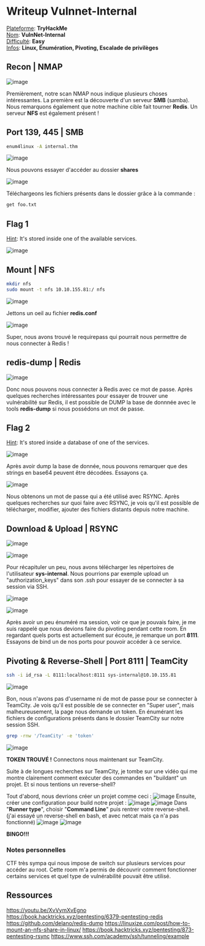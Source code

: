 # Writeup Vulnnet-Internal

<ins>Plateforme</ins>: **TryHackMe**\
<ins>Nom</ins>: **VulnNet-Internal**\
<ins>Difficulté</ins>: **Easy**\
<ins>Infos</ins>: **Linux, Énumération, Pivoting, Escalade de privilèges**

## Recon | NMAP

![image](https://user-images.githubusercontent.com/68467919/154627971-38eec5bd-2c4b-4bf2-941d-a6aea3e07968.png)

Premièrement, notre scan NMAP nous indique plusieurs choses intéressantes. La première est la découverte d'un serveur **SMB** (samba). Nous remarquons également que notre machine cible fait tourner **Redis**. Un serveur **NFS** est également présent !  

## Port 139, 445 | SMB 

```bash
enum4linux -A internal.thm
```
![image](https://user-images.githubusercontent.com/68467919/154628810-c19e634f-444d-4c63-bbf8-c02d886098f6.png)

Nous pouvons essayer d'accéder au dossier __shares__

![image](https://user-images.githubusercontent.com/68467919/154628849-e2c58761-52a9-48c1-a7a5-89ecee179b49.png)

Téléchargeons les fichiers présents dans le dossier grâce à la commande : 
```bash
get foo.txt
```

## Flag 1 
<ins>Hint</ins>: It's stored inside one of the available services.

![image](https://user-images.githubusercontent.com/68467919/154629136-f9095e72-bbf2-430b-98d3-4d4476625f50.png)

## Mount | NFS

```bash
mkdir nfs
sudo mount -t nfs 10.10.155.81:/ nfs
```
![image](https://user-images.githubusercontent.com/68467919/154630022-8d363157-4036-465b-9d81-19e06955b94e.png)

Jettons un oeil au fichier **redis.conf**

![image](https://user-images.githubusercontent.com/68467919/154630074-f61b4f02-eec7-4ee0-9133-e24600199251.png)

Super, nous avons trouvé le requirepass qui pourrait nous permettre de nous connecter à Redis ! 

## redis-dump | Redis

![image](https://user-images.githubusercontent.com/68467919/154630495-9739bce7-2fa8-44df-8f38-76f016d9e517.png)

Donc nous pouvons nous connecter à Redis avec ce mot de passe. Après quelques recherches intéressantes pour essayer de trouver une vulnérabilité sur Redis, il est possible de DUMP la base de donnnée avec le tools **redis-dump** si nous possédons un mot de passe.

## Flag 2
<ins>Hint</ins>: It's stored inside a database of one of the services.

![image](https://user-images.githubusercontent.com/68467919/154630600-9e78a753-87fe-4072-95d6-b4640d9c04be.png)
  
Après avoir dump la base de donnée, nous pouvons remarquer que des strings en base64 peuvent être décodées. Essayons ça.

![image](https://user-images.githubusercontent.com/68467919/154630850-84ae84f9-69df-4391-83ac-7765a82f191d.png)

Nous obtenons un mot de passe qui a été utilisé avec RSYNC. Après quelques recherches sur quoi faire avec RSYNC, je vois qu'il est possible de télécharger, modifier, ajouter des fichiers distants depuis notre machine.

## Download & Upload | RSYNC

![image](https://user-images.githubusercontent.com/68467919/154631197-4b196780-30b4-4b47-91ba-2d1eea60d0af.png)

![image](https://user-images.githubusercontent.com/68467919/154631308-14f76fdb-d4c7-43e8-af2f-5f8dafd2a069.png)

Pour récapituler un peu, nous avons télécharger les répertoires de l'utilisateur **sys-internal**. Nous pourrions par exemple upload un "authorization_keys" dans son .ssh pour essayer de se connecter à sa session via SSH.

![image](https://user-images.githubusercontent.com/68467919/154631873-b4182fe2-4b3f-47d4-932f-1a21155529a0.png)

![image](https://user-images.githubusercontent.com/68467919/154631906-75172828-6d51-432a-b230-2184bcd2e366.png)

Après avoir un peu énuméré ma session, voir ce que je pouvais faire, je me suis rappelé que nous devions faire du pivoting pendant cette room. En regardant quels ports est actuellement sur écoute, je remarque un port **8111**. Essayons de bind un de nos ports pour pouvoir accéder à ce service.

## Pivoting & Reverse-Shell | Port 8111 | TeamCity

```bash
ssh -i id_rsa -L 8111:localhost:8111 sys-internal@10.10.155.81
```

![image](https://user-images.githubusercontent.com/68467919/154632635-c6ab18fc-300e-4b1b-b177-d429792facb6.png)

Bon, nous n'avons pas d'username ni de mot de passe pour se connecter à TeamCity. Je vois qu'il est possible de se connecter en "Super user", mais malheureusement, la page nous demande un token. En énumérant les fichiers de configurations présents dans le dossier TeamCity sur notre session SSH.

```bash
grep -rnw '/TeamCity' -e 'token'
```

![image](https://user-images.githubusercontent.com/68467919/154632959-cc1860f5-116f-402d-ad10-d20461916b33.png)

**TOKEN TROUVÉ !** Connectons nous maintenant sur TeamCity.

Suite à de longues recherches sur TeamCity, je tombe sur une vidéo qui me montre clairement comment exécuter des commandes en "buildant" un projet. Et si nous tentions un reverse-shell? 

Tout d'abord, nous devrions créer un projet comme ceci : 
![image](https://user-images.githubusercontent.com/68467919/154633456-08e829e4-147a-40c1-8e70-df256a51e3a8.png)
Ensuite, créer une configuration pour build notre projet : 
![image](https://user-images.githubusercontent.com/68467919/154633563-77e28023-db11-4a92-8a2c-edc4ebfd243b.png)
![image](https://user-images.githubusercontent.com/68467919/154633581-828c1cb7-2a8c-4365-9316-371e86ca405e.png)
Dans "**Runner type**", choisir "**Command Line**" puis rentrer votre reverse-shell. (j'ai essayé un reverse-shell en bash, et avec netcat mais ça n'a pas fonctionné)
![image](https://user-images.githubusercontent.com/68467919/154633634-e042d9c8-f347-47f9-ac17-bdbda890691c.png)
![image](https://user-images.githubusercontent.com/68467919/154633867-abc3b650-7372-4dd7-8c17-06f26d7fe19a.png)

**BINGO!!!**

### Notes personnelles

CTF très sympa qui nous impose de switch sur plusieurs services pour accéder au root. Cette room m'a permis de découvrir comment fonctionner certains services et quel type de vulnérabilité pouvait être utilisé.

## Ressources

https://youtu.be/XvVymXvEgno
https://book.hacktricks.xyz/pentesting/6379-pentesting-redis
https://github.com/delano/redis-dump
https://linuxize.com/post/how-to-mount-an-nfs-share-in-linux/
https://book.hacktricks.xyz/pentesting/873-pentesting-rsync
https://www.ssh.com/academy/ssh/tunneling/example
